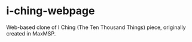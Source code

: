 # i-ching-webpage
Web-based clone of I Ching (The Ten Thousand Things) piece, originally created in MaxMSP.
